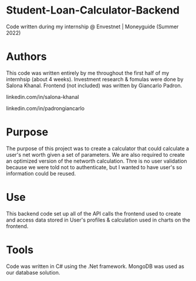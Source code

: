# Student-Loan-Calculator-Backend
Code written during my internship @ Envestnet | Moneyguide (Summer 2022)

# Authors
This code was written entirely by me throughout the first half of my internhsip (about 4 weeks). Investment research & fomulas were done by Salona Khanal. Frontend (not included) was written by Giancarlo Padron.

linkedin.com/in/salona-khanal

linkedin.com/in/padrongiancarlo

# Purpose 
The purpose of this project was to create a calculator that could calculate a user's net worth given a set of parameters. We are also required to create an optimized version of the networth calculation. Thre is no user validation because we were told not to authenticate, but I wanted to have user's so information could be reused.

# Use
This backend code set up all of the API calls the frontend used to create and access data stored in User's profiles & calculation used in charts on the frontend.

# Tools
Code was written in C# using the .Net framework. MongoDB was used as our database solution.
